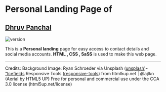 # Personal Landing Page of
## [Dhruv Panchal](https://dhhruv.github.io)

![version](https://img.shields.io/badge/version-1.0.0-blue.svg)


This is a **Personal landing** page for easy access to contact details and  social media accounts.
**HTML , CSS , SaSS** is used to make this web page.

---
Credits:
Background Image: Ryan Schroeder via Unsplash ([unsplash](unsplash.com))- ["Icefields](flickr.com/photos/ryanschroeder/11876741703)
Responsive Tools ([responsive-tools](github.com/ajlkn/responsive-tools)) from html5up.net | @ajlkn (Aerial by HTML5 UP)
Free for personal and commercial use under the CCA 3.0 license (html5up.net/license)